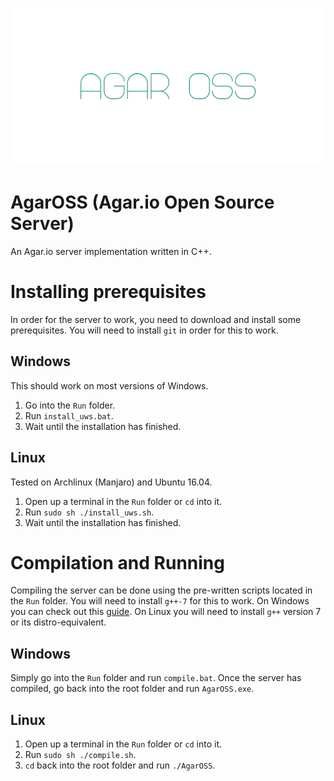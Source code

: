 ![AgarOSS](https://raw.githubusercontent.com/Megabyte918/AgarOSS/master/Logo.png)

# AgarOSS (Agar.io Open Source Server)
An Agar.io server implementation written in C++.

# Installing prerequisites
In order for the server to work, you need to download and install some prerequisites. You will need to install `git` in order for this to work.

## Windows

This should work on most versions of Windows.
1. Go into the `Run` folder.
2. Run `install_uws.bat`.
3. Wait until the installation has finished.

## Linux

Tested on Archlinux (Manjaro) and Ubuntu 16.04.
1. Open up a terminal in the `Run` folder or `cd` into it.
2. Run `sudo sh ./install_uws.sh`.
3. Wait until the installation has finished.


# Compilation and Running

Compiling the server can be done using the pre-written scripts located in the `Run` folder. You will need to install `g++-7` for this to work. On Windows you can check out this [guide](https://github.com/Megabyte918/AgarOSS/issues/14). On Linux you will need to install `g++` version 7 or its distro-equivalent.

## Windows

Simply go into the `Run` folder and run `compile.bat`. Once the server has compiled, go back into the root folder and run `AgarOSS.exe`.


## Linux

1. Open up a terminal in the `Run` folder or `cd` into it.
2. Run `sudo sh ./compile.sh`.
3. `cd` back into the root folder and run `./AgarOSS`.

